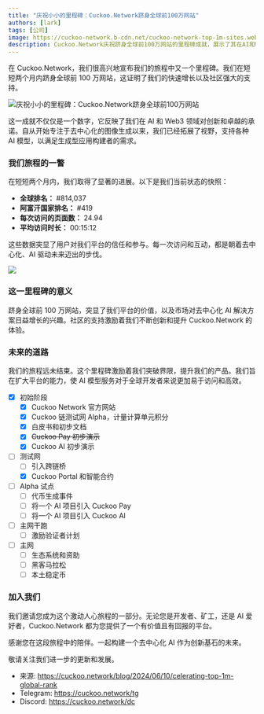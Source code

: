 ```yaml
---
title: "庆祝小小的里程碑：Cuckoo.Network跻身全球前100万网站"
authors: [lark]
tags: [公司]
image: https://cuckoo-network.b-cdn.net/cuckoo-network-top-1m-sites.webp
description: Cuckoo.Network庆祝跻身全球前100万网站的里程碑成就，展示了其在AI和Web3领域的快速增长和影响力。
---
```


在 Cuckoo.Network，我们很高兴地宣布我们的旅程中又一个里程碑。我们在短短两个月内跻身全球前 100 万网站，这证明了我们的快速增长以及社区强大的支持。

![庆祝小小的里程碑：Cuckoo.Network跻身全球前100万网站](https://cuckoo-network.b-cdn.net/cuckoo-network-top-1m-sites.webp "庆祝小小的里程碑：Cuckoo.Network跻身全球前100万网站")

这一成就不仅仅是一个数字，它反映了我们在 AI 和 Web3 领域对创新和卓越的承诺。自从开始专注于去中心化的图像生成以来，我们已经拓展了视野，支持各种 AI 模型，以满足生成型应用构建者的需求。

### 我们旅程的一瞥

在短短两个月内，我们取得了显著的进展。以下是我们当前状态的快照：

- **全球排名：** #814,037
- **阿富汗国家排名：** #419
- **每次访问的页面数：** 24.94
- **平均访问时长：** 00:15:12

这些数据突显了用户对我们平台的信任和参与。每一次访问和互动，都是朝着去中心化、AI 驱动未来迈出的步伐。

[![](https://cuckoo-network.b-cdn.net/cuckoo-global-rank.webp)](https://www.similarweb.com/website/cuckoo.network/)

### 这一里程碑的意义

跻身全球前 100 万网站，突显了我们平台的价值，以及市场对去中心化 AI 解决方案日益增长的兴趣。社区的支持激励着我们不断创新和提升 Cuckoo.Network 的体验。

### 未来的道路

我们的旅程远未结束。这个里程碑激励着我们突破界限，提升我们的产品。我们旨在扩大平台的能力，使 AI 模型服务对于全球开发者来说更加易于访问和高效。

- [x] 初始阶段
  - [x] Cuckoo Network 官方网站
  - [x] Cuckoo 链测试网 Alpha，计量计算单元积分
  - [x] 白皮书和初步文档
  - [x] ~~Cuckoo Pay 初步演示~~
  - [x] Cuckoo AI 初步演示
- [ ] 测试网
  - [ ] 引入跨链桥
  - [x] Cuckoo Portal 和智能合约
- [ ] Alpha 试点
  - [ ] 代币生成事件
  - [ ] 将一个 AI 项目引入 Cuckoo Pay
  - [ ] 将一个 AI 项目引入 Cuckoo AI
- [ ] 主网干跑
  - [ ] 激励验证者计划
- [ ] 主网
  - [ ] 生态系统和资助
  - [ ] 黑客马拉松
  - [ ] 本土稳定币

### 加入我们

我们邀请您成为这个激动人心旅程的一部分。无论您是开发者、矿工，还是 AI 爱好者，Cuckoo.Network 都为您提供了一个有价值且有回报的平台。

感谢您在这段旅程中的陪伴。一起构建一个去中心化 AI 作为创新基石的未来。

敬请关注我们进一步的更新和发展。

- 来源: https://cuckoo.network/blog/2024/06/10/celerating-top-1m-global-rank
- Telegram: https://cuckoo.network/tg
- Discord: https://cuckoo.network/dc